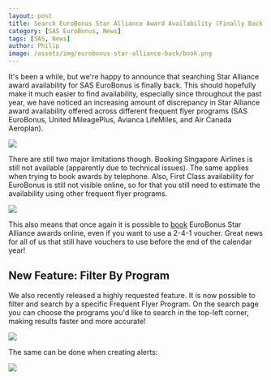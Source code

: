 ```yaml
---
layout: post
title: Search EuroBonus Star Alliance Award Availability (Finally Back!)
category: [SAS EuroBonus, News]
tags: [SAS, News]
author: Philip
image: /assets/img/eurobonus-star-alliance-back/book.png
---
```


It's been a while, but we're happy to announce that searching Star Alliance award availability for SAS EuroBonus is finally back. This should hopefully make it much easier to find availability, especially since throughout the past year, we have noticed an increasing amount of discrepancy in Star Alliance award availability offered across different frequent flyer programs (SAS EuroBonus, United MileagePlus, Avianca LifeMiles, and Air Canada Aeroplan).

![](/assets/img/eurobonus-star-alliance-back/search.png)

There are still two major limitations though. Booking Singapore Airlines is still not available (apparently due to technical issues). The same applies when trying to book awards by telephone. Also, First Class availability for EuroBonus is still not visible online, so for that you still need to estimate the availability using other frequent flyer programs.

![](/assets/img/eurobonus-star-alliance-back/sq.png)

This also means that once again it is possible to [book](https://www.sas.se/eurobonus/star-alliance-award-trips/) EuroBonus Star Alliance awards online, even if you want to use a 2-4-1 voucher. Great news for all of us that still have vouchers to use before the end of the calendar year!

## New Feature: Filter By Program

We also recently released a highly requested feature. It is now possible to filter and search by a specific Frequent Flyer Program. On the search page you can choose the programs you'd like to search in the top-left corner, making results faster and more accurate!

![](/assets/img/eurobonus-star-alliance-back/eurobonus.png)

The same can be done when creating alerts:

![](/assets/img/eurobonus-star-alliance-back/alerts.png)
